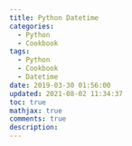 ```yaml
---
title: Python Datetime
categories:
  - Python
  - Cookbook
tags:
  - Python
  - Cookbook
  - Datetime
date: 2019-03-30 01:56:00
updated: 2021-08-02 11:34:37
toc: true
mathjax: true
comments: true
description: 
---
```

